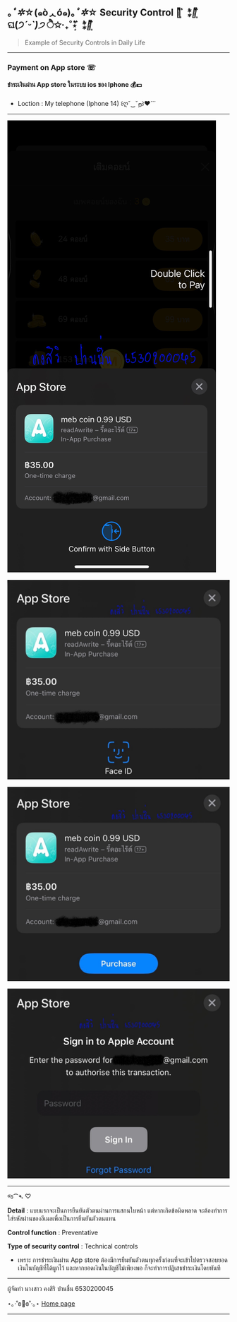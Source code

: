 ## **｡*ﾟ✲*☆(๑òᆺó๑)｡*ﾟ✲*☆ Security Control ⋆͛*͛ ͙͛ ⁑͛⋆͛*͛ ͙͛ ଘ(੭*ˊᵕˋ)੭* ੈ✩‧₊˚⋆͛*͛ ͙͛ ⁑͛⋆͛*͛ ͙͛**

> Example of Security Controls in Daily Life

---

### Payment on App store ☏
#### ชำระเงินผ่าน App store ในระบบ ios ของ Iphone 💰💵

- Loction : My telephone (Iphone 14) ꒰ღ˘‿˘ற꒱❤⃛

---

![one](githubpic/sc1.jpg)

![two](githubpic/sc2.jpg)

![three](githubpic/sc3.jpg)

![four](githubpic/sc4.jpg)

---

જ⁀➴ ♡

**Detail** : แบบแรกจะเป็นการยืนยันตัวตนผ่านการแสกนใบหน้า แต่หากเกิดข้อผิดพลาด จะต้องทำการใส่รหัสผ่านของอีเมลเพื่อเป็นการยืนยันตัวตนแทน

**Control function** : Preventative

**Type of security control** : Technical controls

- เพราะ การชำระเงินผ่าน App store ต้องมีการยืนยันตัวตนทุกครั้งก่อนที่จะเข้าไปตรวจสอบยอดเงินในบัญชีที่ได้ผูกไว้ และหากยอดเงินในบัญชีไม่เพียงพอ ก็จะทำการปฏิเสธชำระเงินโดยทันที

---

ผู้จัดทำ นางสาว คงสิริ ปานชื่น 6530200045

⋆｡‧˚ʚ🧸ɞ˚‧｡⋆  [Home page](README.md)

---
